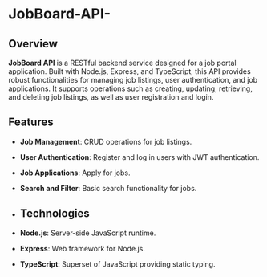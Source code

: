 # JobBoard-API-

## Overview

**JobBoard API** is a RESTful backend service designed for a job portal application. Built with Node.js, Express, and TypeScript, this API provides robust functionalities for managing job listings, user authentication, and job applications. It supports operations such as creating, updating, retrieving, and deleting job listings, as well as user registration and login.

## Features

- **Job Management**: CRUD operations for job listings.
- **User Authentication**: Register and log in users with JWT authentication.
- **Job Applications**: Apply for jobs.
- **Search and Filter**: Basic search functionality for jobs.

- ## Technologies

- **Node.js**: Server-side JavaScript runtime.
- **Express**: Web framework for Node.js.
- **TypeScript**: Superset of JavaScript providing static typing.
